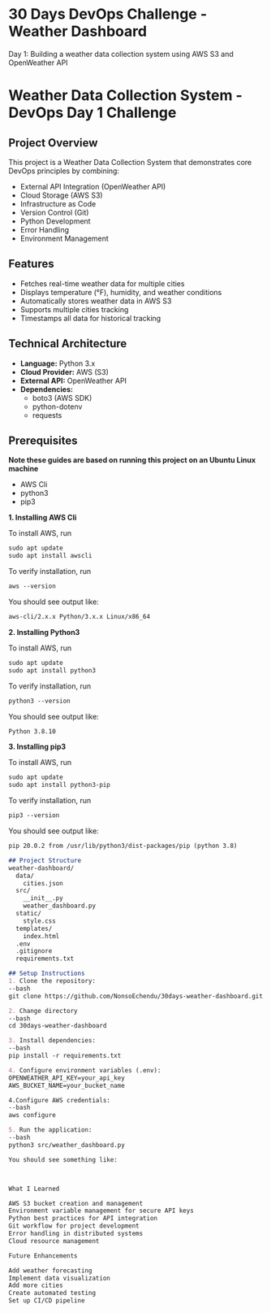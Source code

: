 # 30 Days DevOps Challenge - Weather Dashboard

Day 1: Building a weather data collection system using AWS S3 and OpenWeather API

# Weather Data Collection System - DevOps Day 1 Challenge

## Project Overview
This project is a Weather Data Collection System that demonstrates core DevOps principles by combining:
- External API Integration (OpenWeather API)
- Cloud Storage (AWS S3)
- Infrastructure as Code
- Version Control (Git)
- Python Development
- Error Handling
- Environment Management

## Features
- Fetches real-time weather data for multiple cities
- Displays temperature (°F), humidity, and weather conditions
- Automatically stores weather data in AWS S3
- Supports multiple cities tracking
- Timestamps all data for historical tracking

## Technical Architecture
- **Language:** Python 3.x
- **Cloud Provider:** AWS (S3)
- **External API:** OpenWeather API
- **Dependencies:** 
  - boto3 (AWS SDK)
  - python-dotenv
  - requests

## Prerequisites

**Note these guides are based on running this project on an Ubuntu Linux machine**
- AWS Cli
- python3
- pip3

**1. Installing AWS Cli**

To install AWS, run

```markdown
sudo apt update
sudo apt install awscli
```

To verify installation, run

```markdown
aws --version
```

You should see output like:

```markdown
aws-cli/2.x.x Python/3.x.x Linux/x86_64
```
**2. Installing Python3**

To install AWS, run

```markdown
sudo apt update
sudo apt install python3
```

To verify installation, run

```markdown
python3 --version
```

You should see output like:

```markdown
Python 3.8.10
```

**3. Installing pip3**

To install AWS, run

```markdown
sudo apt update
sudo apt install python3-pip
```

To verify installation, run

```markdown
pip3 --version
```

You should see output like:

```markdown
pip 20.0.2 from /usr/lib/python3/dist-packages/pip (python 3.8)
```

```markdown
## Project Structure
weather-dashboard/
  data/
    cities.json
  src/
    __init__.py
    weather_dashboard.py
  static/
    style.css
  templates/
    index.html
  .env
  .gitignore
  requirements.txt

## Setup Instructions
1. Clone the repository:
--bash
git clone https://github.com/NonsoEchendu/30days-weather-dashboard.git

2. Change directory
--bash
cd 30days-weather-dashboard

3. Install dependencies:
--bash
pip install -r requirements.txt

4. Configure environment variables (.env):
OPENWEATHER_API_KEY=your_api_key
AWS_BUCKET_NAME=your_bucket_name

4.Configure AWS credentials:
--bash
aws configure

5. Run the application:
--bash
python3 src/weather_dashboard.py

You should see something like:



What I Learned

AWS S3 bucket creation and management
Environment variable management for secure API keys
Python best practices for API integration
Git workflow for project development
Error handling in distributed systems
Cloud resource management

Future Enhancements

Add weather forecasting
Implement data visualization
Add more cities
Create automated testing
Set up CI/CD pipeline
